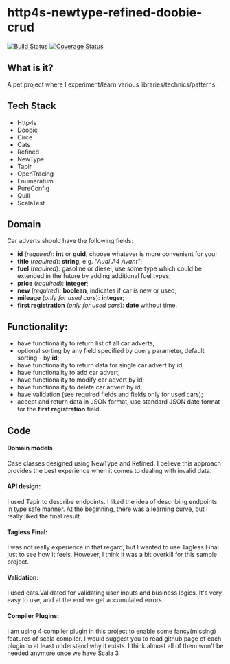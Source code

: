 # http4s-newtype-refined-doobie-crud

[![Build Status](https://travis-ci.org/endertunc/http4s-newtype-refined-crud.svg?branch=master)](https://travis-ci.org/endertunc/http4s-newtype-refined-crud) [![Coverage Status](https://coveralls.io/repos/github/endertunc/http4s-newtype-refined-crud/badge.svg?branch=master)](https://coveralls.io/github/endertunc/http4s-newtype-refined-crud?branch=master)

## What is it?
A pet project where I experiment/learn various libraries/technics/patterns.

## Tech Stack
  - Http4s
  - Doobie
  - Circe
  - Cats
  - Refined 
  - NewType
  - Tapir
  - OpenTracing
  - Enumeratum
  - PureConfig
  - Quill
  - ScalaTest

## Domain

Car adverts should have the following fields:
* **id** (_required_): **int** or **guid**, choose whatever is more
  convenient for you;
* **title** (_required_): **string**, e.g. _"Audi A4 Avant"_;
* **fuel** (_required_): gasoline or diesel, use some type which
  could be extended in the future by adding additional fuel types;
* **price** (_required_): **integer**;
* **new** (_required_): **boolean**, indicates if car is new or
  used;
* **mileage** (_only for used cars_): **integer**;
* **first registration** (_only for used cars_): **date** without
  time.
  
## Functionality:

* have functionality to return list of all car adverts;
* optional sorting by any field specified by query parameter,
  default sorting - by **id**;
* have functionality to return data for single car advert by id;
* have functionality to add car advert;
* have functionality to modify car advert by id;
* have functionality to delete car advert by id;
* have validation (see required fields and fields only for used
  cars);
* accept and return data in JSON format, use standard JSON date
  format for the **first registration** field.


## Code

#### Domain models 
Case classes designed using NewType and Refined. I believe this approach provides the best experience when it comes to dealing with invalid data.

#### API design: 
I used Tapir to describe endpoints. I liked the idea of describing endpoints in type safe manner. At the beginning, there was a learning curve, but I really liked the final result.  

#### Tagless Final:
I was not really experience in that regard, but I wanted to use Tagless Final just to see how it feels. However, I think it was a bit overkill for this sample project.

#### Validation:
I used cats.Validated for validating user inputs and business logics. It's very easy to use, and at the end we get accumulated errors.

#### Compiler Plugins: 
I am using 4 compiler plugin in this project to enable some fancy(missing) features of scala compiler. I would suggest you to read github page of each plugin to at least understand why it exists.
I think almost all of them won't be needed anymore once we have Scala 3
